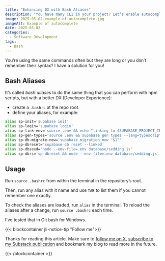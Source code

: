 ```yaml
---
title: "Enhancing DX with Bash Aliases"
description: "You have many CLI in your project? Let’s enable autocomplete the commands."
image: 2025-05-02-example-of-autocomplete.jpg
imageAlt: Example of autocomplete
date: 2025-05-02
categories:
  - Software Development
tags:
  - Bash
---
```


You’re using the same commands often but they are long or you don’t remember their syntax? I have a solution for you!

## Bash Aliases

It’s called _bash aliases_ to do the same thing that you can perform with npm scripts, but with a better DX (Developer Experience):

- create a `.bashrc` at the repo root.
- define your aliases, for example:

```bash
alias sp-init='supabase init'
alias sp-login='supabase login'
alias sp-link-env='source .env && echo "linking to $SUPABASE_PROJECT_ID ... using password=$SUPABASE_PROJECT_PASSWORD" && supabase link --project-ref $SUPABASE_PROJECT_ID'
alias sp-gen-types='source .env && supabase gen types --lang=typescript --project-id "$SUPABASE_PROJECT_ID" --schema public > src/types/database.types.ts'
alias sp-db-migrate-new='supabase migration new "$1"'
alias sp-dbreset='supabase db reset --linked'
alias sp-dbseed='node --env-file=.env database/sedding.js'
alias sp-dbrs='sp-dbreset && node --env-file=.env database/sedding.js'
```

## Usage

Run `source .bashrc` from within the terminal in the repository’s root.

Then, run any alias with it name and use `TAB` to list them if you cannot remember one exactly.

To check the aliases are loaded, run `alias` in the terminal.
To reload the aliases after a change, run `source .bashrc` each time.

I've tested that in Git bash for Windows.

{{< blockcontainer jli-notice-tip "Follow me">}}

Thanks for reading this article. Make sure to [follow me on X](https://x.com/LitzlerJeremie), [subscribe to my Substack publication](https://iamjeremie.substack.com/) and bookmark my blog to read more in the future.

{{< /blockcontainer >}}
